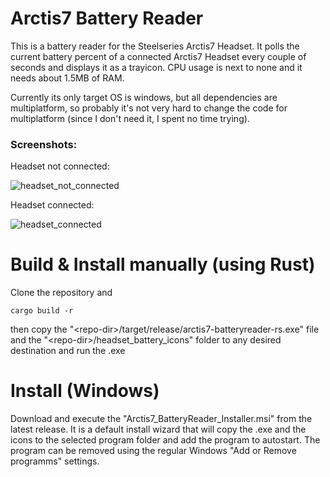 # Arctis7 Battery Reader
This is a battery reader for the Steelseries Arctis7 Headset.
It polls the current battery percent of a connected Arctis7 Headset every couple of seconds and displays it as a trayicon.
CPU usage is next to none and it needs about 1.5MB of RAM.

Currently its only target OS is windows, but all dependencies are multiplatform, so probably it's not very hard to change the code for multiplatform (since I don't need it, I spent no time trying).

### Screenshots:
Headset not connected:

![headset_not_connected](https://github.com/crazyklatsch/Arctis7_BatteryReader_rs/assets/70517887/b77cba29-4d25-4492-9e2c-44be4aa3acb1)

Headset connected:

![headset_connected](https://github.com/crazyklatsch/Arctis7_BatteryReader_rs/assets/70517887/0aedb6ad-1b7e-4334-b11a-31faa6717689)


# Build & Install manually (using Rust)
Clone the repository and 
```
cargo build -r
```
then copy the "\<repo-dir\>/target/release/arctis7-batteryreader-rs.exe" file and the "\<repo-dir\>/headset_battery_icons" folder to any desired destination and run the .exe

# Install (Windows)
Download and execute the "Arctis7_BatteryReader_Installer.msi" from the latest release.
It is a default install wizard that will copy the .exe and the icons to the selected program folder and add the program to autostart. The program can be removed using the regular Windows "Add or Remove programms" settings.
